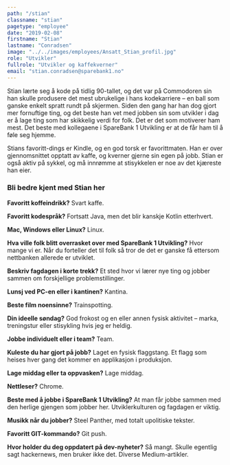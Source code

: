 ```yaml
---
path: "/stian"
classname: "stian"
pagetype: "employee"
date: "2019-02-08"
firstname: "Stian"
lastname: "Conradsen"
image: "../../images/employees/Ansatt_Stian_profil.jpg"
role: "Utvikler"
fullrole: "Utvikler og kaffekverner"
email: "stian.conradsen@sparebank1.no"
---
```


Stian lærte seg å kode på tidlig 90-tallet, og det var på Commodoren sin han skulle produsere det mest ubrukelige i hans kodekarriere – en ball som ganske enkelt spratt rundt på skjermen. Siden den gang har han dog gjort mer fornuftige ting, og det beste han vet med jobben sin som utvikler i dag er å lage ting som har skikkelig verdi for folk. Det er det som motiverer ham mest. Det beste med kollegaene i SpareBank 1 Utvikling er at de får ham til å føle seg hjemme.

Stians favoritt-dings er Kindle, og en god torsk er favorittmaten. Han er over gjennomsnittet opptatt av kaffe, og kverner gjerne sin egen på jobb. Stian er også aktiv på sykkel, og må innrømme at stisykkelen er noe av det kjæreste han eier.

### Bli bedre kjent med Stian her

<div class="info-content__questions">

**Favoritt koffeindrikk?**
Svart kaffe. 

**Favoritt kodespråk?**
Fortsatt Java, men det blir kanskje Kotlin etterhvert.

**Mac, Windows eller Linux?**
Linux.

**Hva ville folk blitt overrasket over med SpareBank 1 Utvikling?**
Hvor mange vi er. Når du forteller det til folk så tror de det er ganske få ettersom nettbanken allerede er utviklet. 

**Beskriv fagdagen i korte trekk?**
Et sted hvor vi lærer nye ting og jobber sammen om forskjellige problemstillinger.

**Lunsj ved PC-en eller i kantinen?**
Kantina.

**Beste film noensinne?**
Trainspotting.

**Din ideelle søndag?**
God frokost og en eller annen fysisk aktivitet – marka, treningstur eller stisykling hvis jeg er heldig.

**Jobbe individuelt eller i team?**
Team.

**Kuleste du har gjort på jobb?**
Laget en fysisk flaggstang. Et flagg som heises hver gang det kommer en applikasjon i produksjon. 

**Lage middag eller ta oppvasken?**
Lage middag.

**Nettleser?**
Chrome.

**Beste med å jobbe i SpareBank 1 Utvikling?**
At man får jobbe sammen med den herlige gjengen som jobber her. Utviklerkulturen og fagdagen er viktig.

**Musikk når du jobber?**
Steel Panther, med totalt upolitiske tekster.

**Favoritt GIT-kommando?**
Git push.

**Hvor holder du deg oppdatert på dev-nyheter?**
Så mangt. Skulle egentlig sagt hackernews, men bruker ikke det. Diverse Medium-artikler.

</div>